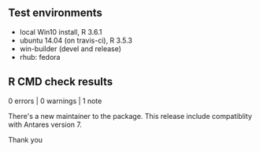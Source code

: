 ## Test environments
* local Win10 install, R 3.6.1
* ubuntu 14.04 (on travis-ci), R 3.5.3
* win-builder (devel and release)
* rhub: fedora

## R CMD check results

0 errors | 0 warnings | 1 note

There's a new maintainer to the package.
This release include compatiblity with Antares version 7.

Thank you
